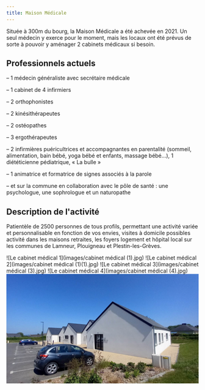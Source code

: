 ```yaml
---
title: Maison Médicale
---
```

Située à 300m du bourg, la Maison Médicale a été achevée en 2021. Un seul médecin y exerce pour le moment, mais les locaux ont été prévus de sorte à pouvoir y aménager 2 cabinets médicaux si besoin.

## Professionnels actuels

– 1 médecin généraliste avec secrétaire médicale

– 1 cabinet de 4 infirmiers

– 2 orthophonistes

– 2 kinésithérapeutes

– 2 ostéopathes

– 3 ergothérapeutes

– 2 infirmières puéricultrices et accompagnantes en parentalité (sommeil, alimentation, bain bébé, yoga bébé et enfants, massage bébé...), 1 diététicienne  pédiatrique, « La bulle » 

– 1 animatrice et formatrice de signes associés à la parole

– et sur la commune en collaboration avec le pôle de santé : une psychologue, une
sophrologue et un naturopathe

## Description de l'activité

Patientèle de 2500 personnes de tous profils, permettant une activité variée et personnalisable en fonction de vos envies, visites à domicile possibles
activité dans les maisons retraites, les foyers logement et hôpital local sur les communes de Lamneur, Plouigneau et Plestin-les-Grèves.

![Le cabinet médical 1](images/cabinet médical (1).jpg)
![Le cabinet médical 2](images/cabinet médical (1)(1).jpg)
![Le cabinet médical 3](images/cabinet médical (3).jpg)
![Le cabinet médical 4](images/cabinet médical (4).jpg)
![L'extérieur du cabinet médical](images/exterieur-cabinet.jpg)